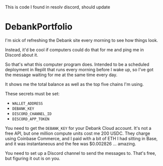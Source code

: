 This is code I found in resolv discord, should update



# DebankPortfolio

I'm sick of refreshing the Debank site every morning to see how things look.

Instead, it'd be cool if computers could do that for me and ping me in Discord about it.

So that's what this computer program does. Intended to be a scheduled deployment in Replit that runs every morning before I wake up, so I've got the message waiting for me at the same time every day.

It shows me the total balance as well as the top five chains I'm using.

These secrets must be set:

- `WALLET_ADDRESS`
- `DEBANK_KEY`
- `DISCORD_CHANNEL_ID`
- `DISCORD_APP_TOKEN`

You need to get the `DEBANK_KEY` for your Debank Cloud account. It's not a free API, but one million compute units cost me 200 USDC. They charge using Coinbase Commerce, and I paid with a bit of ETH I had sitting in Base, and it was instantaneous and the fee was $0.002826 ... amazing.

You need to set up a Discord channel to send the messages to. That's free, but figuring it out is on you.
